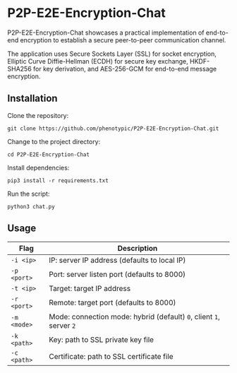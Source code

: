 # P2P-E2E-Encryption-Chat

P2P-E2E-Encryption-Chat showcases a practical implementation of end-to-end encryption to establish a secure peer-to-peer communication channel.

The application uses Secure Sockets Layer (SSL) for socket encryption, Elliptic Curve Diffie-Hellman (ECDH) for secure key exchange, HKDF-SHA256 for key derivation, and AES-256-GCM for end-to-end message encryption.

## Installation

Clone the repository:
```
git clone https://github.com/phenotypic/P2P-E2E-Encryption-Chat.git
```

Change to the project directory:
```
cd P2P-E2E-Encryption-Chat
```

Install dependencies:
```
pip3 install -r requirements.txt
```

Run the script:
```
python3 chat.py
```

## Usage

| Flag | Description |
| --- | --- |
| `-i <ip>` | IP: server IP address (defaults to local IP) |
| `-p <port>` | Port: server listen port (defaults to 8000) |
| `-t <ip>` | Target: target IP address |
| `-r <port>` | Remote: target port (defaults to 8000) |
| `-m <mode>` | Mode: connection mode: hybrid (default) `0`, client `1`, server `2` |
| `-k <path>` | Key: path to SSL private key file |
| `-c <path>` | Certificate: path to SSL certificate file |

